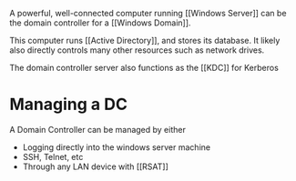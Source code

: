 A powerful, well-connected computer running [[Windows Server]] can be the domain controller for a [[Windows Domain]]. 

This computer runs [[Active Directory]], and stores its database. It likely also directly controls many other resources such as network drives.

The domain controller server also functions as the [[KDC]] for Kerberos

# Managing a DC
A Domain Controller can be managed by either
- Logging directly into the windows server machine
- SSH, Telnet, etc
- Through any LAN device with [[RSAT]]